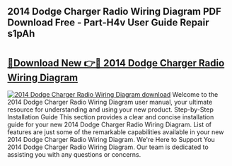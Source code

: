## 2014 Dodge Charger Radio Wiring Diagram PDF Download Free - Part-H4v User Guide Repair s1pAh

# <h2><a href="http://dfsgvb6.blite.top/?on=2014+Dodge+Charger+Radio+Wiring+Diagram">🔗Download New 👉🔴 2014 Dodge Charger Radio Wiring Diagram</a></h2>

[![2014 Dodge Charger Radio Wiring Diagram download](https://i.imgur.com/lujVjoI.png)](http://dfsgvb6.blite.top/?on=2014+Dodge+Charger+Radio+Wiring+Diagram)
Welcome to the 2014 Dodge Charger Radio Wiring Diagram user manual, your ultimate resource for understanding and using your new product. Step-by-Step Installation Guide This section provides a clear and concise installation guide for your new 2014 Dodge Charger Radio Wiring Diagram. List of features are just some of the remarkable capabilities available in your new 2014 Dodge Charger Radio Wiring Diagram. We're Here to Support You 2014 Dodge Charger Radio Wiring Diagram. Our team is dedicated to assisting you with any questions or concerns.
